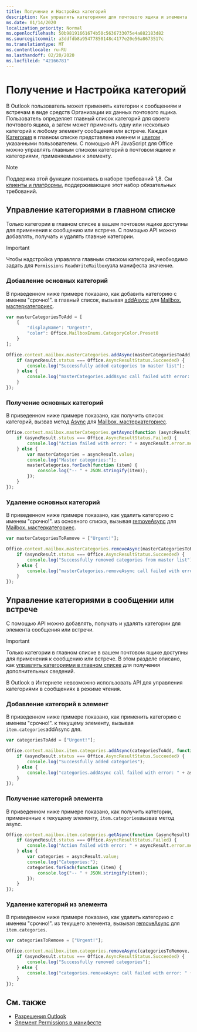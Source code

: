 ```yaml
---
title: Получение и Настройка категорий
description: Как управлять категориями для почтового ящика и элемента
ms.date: 01/14/2020
localization_priority: Normal
ms.openlocfilehash: 50b98191661674b50c5636733075e4a882183d82
ms.sourcegitcommit: a3ddfdb8a95477850148c4177e20e56a8673517c
ms.translationtype: MT
ms.contentlocale: ru-RU
ms.lasthandoff: 02/20/2020
ms.locfileid: "42166781"
---
```

# <a name="get-and-set-categories"></a>Получение и Настройка категорий

В Outlook пользователь может применять категории к сообщениям и встречам в виде средств Организации их данных почтового ящика. Пользователь определяет главный список категорий для своего почтового ящика, а затем может применить одну или несколько категорий к любому элементу сообщения или встрече. Каждая [Категория](/javascript/api/outlook/office.categorydetails) в главном списке представлена именем и [цветом](/javascript/api/outlook/office.mailboxenums.categorycolor) , указанными пользователем. С помощью API JavaScript для Office можно управлять главным списком категорий в почтовом ящике и категориями, применяемыми к элементу.

> [!NOTE]
> Поддержка этой функции появилась в наборе требований 1,8. См [клиенты и платформы](../reference/requirement-sets/outlook-api-requirement-sets.md#requirement-sets-supported-by-exchange-servers-and-outlook-clients), поддерживающие этот набор обязательных требований.

## <a name="manage-categories-in-the-master-list"></a>Управление категориями в главном списке

Только категории в главном списке в вашем почтовом ящике доступны для применения к сообщению или встрече. С помощью API можно добавлять, получать и удалять главные категории.

> [!IMPORTANT]
> Чтобы надстройка управляла главным списком категорий, необходимо задать для `Permissions` `ReadWriteMailbox`узла манифеста значение.

### <a name="add-master-categories"></a>Добавление основных категорий

В приведенном ниже примере показано, как добавить категорию с именем "срочно!". в главный список, вызывая [addAsync](/javascript/api/outlook/office.mastercategories#addasync-categories--options--callback-) для [Mailbox. мастеркатегориес](/javascript/api/outlook/office.mailbox#mastercategories).

```js
var masterCategoriesToAdd = [
    {
        "displayName": "Urgent!",
        "color": Office.MailboxEnums.CategoryColor.Preset0
    }
];

Office.context.mailbox.masterCategories.addAsync(masterCategoriesToAdd, function (asyncResult) {
    if (asyncResult.status === Office.AsyncResultStatus.Succeeded) {
        console.log("Successfully added categories to master list");
    } else {
        console.log("masterCategories.addAsync call failed with error: " + asyncResult.error.message);
    }
});
```

### <a name="get-master-categories"></a>Получение основных категорий

В приведенном ниже примере показано, как получить список категорий, вызвав метод [Async](/javascript/api/outlook/office.mastercategories#getasync-options--callback-) для [Mailbox. мастеркатегориес](/javascript/api/outlook/office.mailbox#mastercategories).

```js
Office.context.mailbox.masterCategories.getAsync(function (asyncResult) {
    if (asyncResult.status === Office.AsyncResultStatus.Failed) {
        console.log("Action failed with error: " + asyncResult.error.message);
    } else {
        var masterCategories = asyncResult.value;
        console.log("Master categories:");
        masterCategories.forEach(function (item) {
            console.log("-- " + JSON.stringify(item));
        });
    }
});
```

### <a name="remove-master-categories"></a>Удаление основных категорий

В приведенном ниже примере показано, как удалить категорию с именем "срочно!". из основного списка, вызывая [removeAsync](/javascript/api/outlook/office.mastercategories#removeasync-categories--options--callback-) для [Mailbox. мастеркатегориес](/javascript/api/outlook/office.mailbox#mastercategories).

```js
var masterCategoriesToRemove = ["Urgent!"];

Office.context.mailbox.masterCategories.removeAsync(masterCategoriesToRemove, function (asyncResult) {
    if (asyncResult.status === Office.AsyncResultStatus.Succeeded) {
        console.log("Successfully removed categories from master list");
    } else {
        console.log("masterCategories.removeAsync call failed with error: " + asyncResult.error.message);
    }
});
```

## <a name="manage-categories-on-a-message-or-appointment"></a>Управление категориями в сообщении или встрече

С помощью API можно добавлять, получать и удалять категории для элемента сообщения или встречи.

> [!IMPORTANT]
> Только категории в главном списке в вашем почтовом ящике доступны для применения к сообщению или встрече. В этом разделе описано, как [управлять категориями в главном списке](#manage-categories-in-the-master-list) для получения дополнительных сведений.
>
> В Outlook в Интернете невозможно использовать API для управления категориями в сообщениях в режиме чтения.

### <a name="add-categories-to-an-item"></a>Добавление категорий в элемент

В приведенном ниже примере показано, как применить категорию с именем "срочно!". к текущему элементу, [](/javascript/api/outlook/office.categories#addasync-categories--options--callback-) вызывая `item.categories`addAsync для.

```js
var categoriesToAdd = ["Urgent!"];

Office.context.mailbox.item.categories.addAsync(categoriesToAdd, function (asyncResult) {
    if (asyncResult.status === Office.AsyncResultStatus.Succeeded) {
        console.log("Successfully added categories");
    } else {
        console.log("categories.addAsync call failed with error: " + asyncResult.error.message);
    }
});
```

### <a name="get-an-items-categories"></a>Получение категорий элемента

В приведенном ниже примере показано, как получить категории, примененные к текущему [](/javascript/api/outlook/office.categories#getasync-options--callback-) элементу, `item.categories`вызвав метод async.

```js
Office.context.mailbox.item.categories.getAsync(function (asyncResult) {
    if (asyncResult.status === Office.AsyncResultStatus.Failed) {
        console.log("Action failed with error: " + asyncResult.error.message);
    } else {
        var categories = asyncResult.value;
        console.log("Categories:");
        categories.forEach(function (item) {
            console.log("-- " + JSON.stringify(item));
        });
    }
});
```

### <a name="remove-categories-from-an-item"></a>Удаление категорий из элемента

В приведенном ниже примере показано, как удалить категорию с именем "срочно!". из текущего элемента, вызывая [removeAsync](/javascript/api/outlook/office.categories#removeasync-categories--options--callback-) для `item.categories`.

```js
var categoriesToRemove = ["Urgent!"];

Office.context.mailbox.item.categories.removeAsync(categoriesToRemove, function (asyncResult) {
    if (asyncResult.status === Office.AsyncResultStatus.Succeeded) {
        console.log("Successfully removed categories");
    } else {
        console.log("categories.removeAsync call failed with error: " + asyncResult.error.message);
    }
});
```

## <a name="see-also"></a>См. также

- [Разрешения Outlook](understanding-outlook-add-in-permissions.md)
- [Элемент Permissions в манифесте](../reference/manifest/permissions.md)
